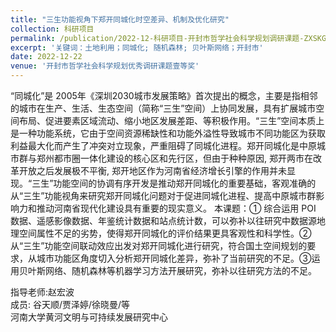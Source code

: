 ```yaml
---
title: "三生功能视角下郑开同城化时空差异、机制及优化研究"
collection: 科研项目
permalink: /publication/2022-12-科研项目-开封市哲学社会科学规划调研课题-ZXSKGH-2022-0833
excerpt: '关键词：土地利用；同城化; 随机森林; 贝叶斯网络；开封市'
date: 2022-12-22
venue: '开封市哲学社会科学规划优秀调研课题壹等奖'
---
```

“同城化”是 2005年《深圳2030城市发展策略》首次提出的概念，主要是指相邻的城市在生产、生活、生态空间（简称“三生”空间）上协同发展，具有扩展城市空间布局、促进要素区域流动、缩小地区发展差距、等积极作用。“三生”空间本质上是一种功能系统，它由于空间资源稀缺性和功能外溢性导致城市不同功能区为获取利益最大化而产生了冲突对立现象，严重阻碍了同城化进程。郑开同城化是中原城市群与郑州都市圈一体化建设的核心区和先行区，但由于种种原因, 郑开两市在改革开放之后发展极不平衡, 郑开地区作为河南省经济增长引擎的作用并未显现。“三生”功能空间的协调有序开发是推动郑开同城化的重要基础，客观准确的从“三生”功能视角来研究郑开同城化问题对于促进同城化进程、提高中原城市群影响力和推动河南省现代化建设具有重要的现实意义。 本课题：① 综合运用 POI 数据、遥感影像数据、年鉴统计数据和站点统计数，可以弥补以往研究中数据源地理空间属性不足的劣势，使得郑开同城化的评价结果更具客观性和科学性。② 从“三生”功能空间联动效应出发对郑开同城化进行研究，符合国土空间规划的要求，从城市功能区角度切入分析郑开同城化差异，弥补了当前研究的不足。③运用贝叶斯网络、随机森林等机器学习方法开展研究，弥补以往研究方法的不足。

指导老师:赵宏波<br/>
成员: 谷天顺/贾泽婷/徐晓曼/等<br/>
河南大学黄河文明与可持续发展研究中心
